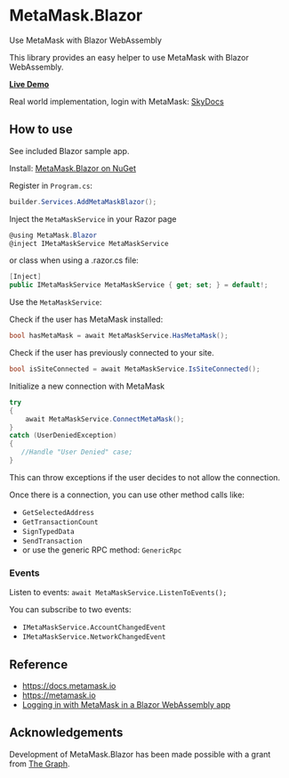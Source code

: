 # MetaMask.Blazor
Use MetaMask with Blazor WebAssembly

This library provides an easy helper to use MetaMask with Blazor WebAssembly.

**[Live Demo](https://michielpost.github.io/MetaMask.Blazor/)**

Real world implementation, login with MetaMask: [SkyDocs](https://github.com/michielpost/SkyDocs/)

## How to use
See included Blazor sample app.

Install: [MetaMask.Blazor on NuGet](https://www.nuget.org/packages/MetaMask.Blazor/)

Register in `Program.cs`:
```cs
builder.Services.AddMetaMaskBlazor();
```

Inject the `MetaMaskService` in your Razor page
```cs
@using MetaMask.Blazor
@inject IMetaMaskService MetaMaskService
```

or class when using a .razor.cs file:
```cs
[Inject]
public IMetaMaskService MetaMaskService { get; set; } = default!;
```

Use the `MetaMaskService`:

Check if the user has MetaMask installed:
```cs
bool hasMetaMask = await MetaMaskService.HasMetaMask();
```

Check if the user has previously connected to your site.
```cs
bool isSiteConnected = await MetaMaskService.IsSiteConnected();
```

Initialize a new connection with MetaMask
```cs
try
{
    await MetaMaskService.ConnectMetaMask();
}
catch (UserDeniedException)
{
   //Handle "User Denied" case;
}
```
This can throw exceptions if the user decides to not allow the connection.

Once there is a connection, you can use other method calls like:
- `GetSelectedAddress`
- `GetTransactionCount`
- `SignTypedData`
- `SendTransaction`
- or use the generic RPC method: `GenericRpc`

### Events
Listen to events:
 `await MetaMaskService.ListenToEvents();`

You can subscribe to two events:
- `IMetaMaskService.AccountChangedEvent`
- `IMetaMaskService.NetworkChangedEvent`


## Reference
- https://docs.metamask.io
- https://metamask.io
- [Logging in with MetaMask in a Blazor WebAssembly app](https://www.michielpost.nl/posts/logging-in-with-metamask-in-a-blazor-webassembly-app)

## Acknowledgements
Development of MetaMask.Blazor has been made possible with a grant from [The Graph](https://thegraph.com/blog/wave-one-funding).
